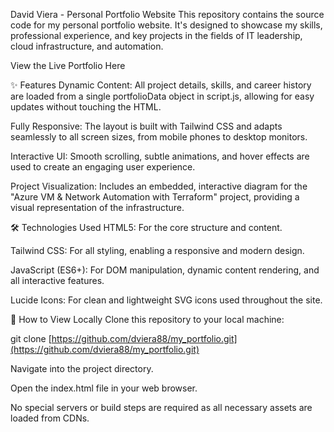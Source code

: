 David Viera - Personal Portfolio Website
This repository contains the source code for my personal portfolio website. It's designed to showcase my skills, professional experience, and key projects in the fields of IT leadership, cloud infrastructure, and automation.

View the Live Portfolio Here

✨ Features
Dynamic Content: All project details, skills, and career history are loaded from a single portfolioData object in script.js, allowing for easy updates without touching the HTML.

Fully Responsive: The layout is built with Tailwind CSS and adapts seamlessly to all screen sizes, from mobile phones to desktop monitors.

Interactive UI: Smooth scrolling, subtle animations, and hover effects are used to create an engaging user experience.

Project Visualization: Includes an embedded, interactive diagram for the "Azure VM & Network Automation with Terraform" project, providing a visual representation of the infrastructure.

🛠️ Technologies Used
HTML5: For the core structure and content.

Tailwind CSS: For all styling, enabling a responsive and modern design.

JavaScript (ES6+): For DOM manipulation, dynamic content rendering, and all interactive features.

Lucide Icons: For clean and lightweight SVG icons used throughout the site.

🚀 How to View Locally
Clone this repository to your local machine:

git clone [https://github.com/dviera88/my_portfolio.git](https://github.com/dviera88/my_portfolio.git)

Navigate into the project directory.

Open the index.html file in your web browser.

No special servers or build steps are required as all necessary assets are loaded from CDNs.